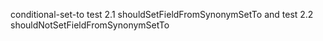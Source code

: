 conditional-set-to test 2.1 shouldSetFieldFromSynonymSetTo and test 2.2 shouldNotSetFieldFromSynonymSetTo